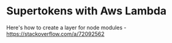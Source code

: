 # Supertokens with Aws Lambda

Here's how to create a layer for node modules - https://stackoverflow.com/a/72092562
